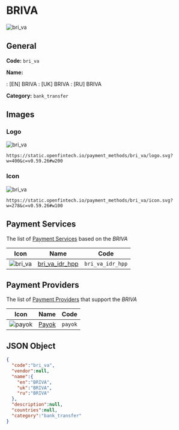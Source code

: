 
# BRIVA 
![bri_va](https://static.openfintech.io/payment_methods/bri_va/logo.svg?w=400&c=v0.59.26#w200)  

## General 
**Code:** `bri_va` 
 
**Name:** 
 
:	[EN] BRIVA 
:	[UK] BRIVA 
:	[RU] BRIVA 
 
**Category:** `bank_transfer` 
 

## Images 

### Logo 
![bri_va](https://static.openfintech.io/payment_methods/bri_va/logo.svg?w=400&c=v0.59.26#w200)  

```
https://static.openfintech.io/payment_methods/bri_va/logo.svg?w=400&c=v0.59.26#w200
```  

### Icon 
![bri_va](https://static.openfintech.io/payment_methods/bri_va/icon.svg?w=278&c=v0.59.26#w100)  

```
https://static.openfintech.io/payment_methods/bri_va/icon.svg?w=278&c=v0.59.26#w100
```  

## Payment Services 
 
The list of [Payment Services](/payment-services/) based on the _BRIVA_ 

|Icon|Name|Code| 
|:---:|:---:|:---:| 
|![bri_va](https://static.openfintech.io/payment_methods/bri_va/icon.svg?w=278&c=v0.59.26#w100) |[bri_va_idr_hpp](/payment-services/bri_va_idr_hpp/)|`bri_va_idr_hpp`| 
 

## Payment Providers 
 
The list of [Payment Providers](/payment-providers/) that support the _BRIVA_ 

|Icon|Name|Code| 
|:---:|:---:|:---:| 
|![payok](https://static.openfintech.io/payment_providers/payok/icon.png?w=278&c=v0.59.26#w100) |[Payok](/payment-providers/payok/)|`payok`| 
 

## JSON Object 

```json
{
  "code":"bri_va",
  "vendor":null,
  "name":{
    "en":"BRIVA",
    "uk":"BRIVA",
    "ru":"BRIVA"
  },
  "description":null,
  "countries":null,
  "category":"bank_transfer"
}
```  
